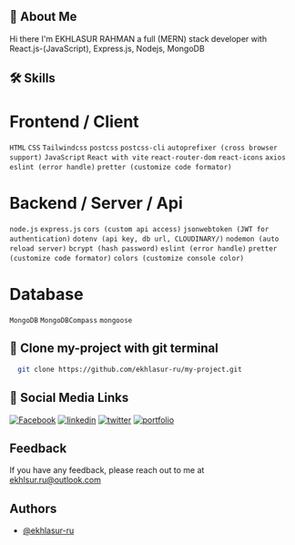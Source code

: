 ## 🚀 About Me

Hi there I'm EKHLASUR RAHMAN a full (MERN) stack developer with React.js-(JavaScript), Express.js, Nodejs, MongoDB

## 🛠 Skills

# Frontend / Client

`HTML`
`CSS`
`Tailwindcss`
`postcss`
`postcss-cli`
`autoprefixer (cross browser support)`
`JavaScript`
`React with vite`
`react-router-dom`
`react-icons`
`axios`
`eslint (error handle)`
`pretter (customize code formator)`

# Backend / Server / Api

`node.js`
`express.js`
`cors (custom api access)`
`jsonwebtoken (JWT for authentication)`
`dotenv (api key, db url, CLOUDINARY/)`
`nodemon (auto reload server)`
`bcrypt (hash password)`
`eslint (error handle)`
`pretter (customize code formator)`
`colors (customize console color)`

# Database

`MongoDB`
`MongoDBCompass`
`mongoose`

## 🔗 Clone my-project with git terminal

```bash
  git clone https://github.com/ekhlasur-ru/my-project.git
```

## 🔗 Social Media Links

[![Facebook](https://img.shields.io/badge/facebook-1DA1F2?style=for-the-badge&logo=Facebook&logoColor=white)](https://www.facebook.com/miekhlas)
[![linkedin](https://img.shields.io/badge/linkedin-0A66C2?style=for-the-badge&logo=linkedin&logoColor=white)](https://www.linkedin.com/in/miekhlas)
[![twitter](https://img.shields.io/badge/twitter-1DA1F2?style=for-the-badge&logo=twitter&logoColor=white)](https://x.com/miekhlas)
[![portfolio](https://img.shields.io/badge/my_portfolio-000?style=for-the-badge&logo=ko-fi&logoColor=white)](https://github.com/ekhlasur-ru/)

## Feedback

If you have any feedback, please reach out to me at ekhlsur.ru@outlook.com

## Authors

- [@ekhlasur-ru](https://github.com/ekhlasur-ru)
